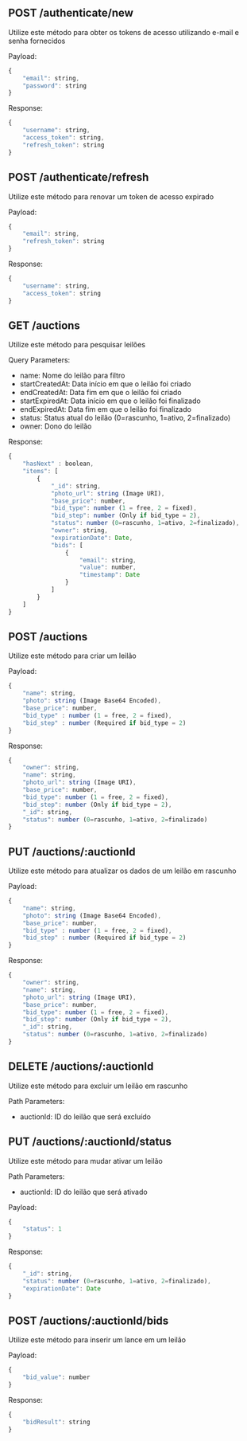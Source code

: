 ## POST /authenticate/new

Utilize este método para obter os tokens de acesso utilizando e-mail e senha fornecidos

Payload: 
```javascript
{
	"email": string,
	"password": string
}
```
Response:
```javascript
{
	"username": string,
	"access_token": string,
	"refresh_token": string
}
```

## POST /authenticate/refresh

Utilize este método para renovar um token de acesso expirado

Payload: 
```javascript
{
	"email": string,
	"refresh_token": string
}
```

Response:
```javascript
{
	"username": string,
	"access_token": string
}
```

## GET /auctions

Utilize este método para pesquisar leilões

Query Parameters: 
- name: Nome do leilão para filtro
- startCreatedAt: Data início em que o leilão foi criado
- endCreatedAt: Data fim em que o leilão foi criado
- startExpiredAt: Data início em que o leilão foi finalizado
- endExpiredAt: Data fim em que o leilão foi finalizado
- status: Status atual do leilão (0=rascunho, 1=ativo, 2=finalizado)
- owner: Dono do leilão

Response: 
```javascript
{
	"hasNext" : boolean,
	"items": [
		{
			"_id": string,
			"photo_url": string (Image URI),
			"base_price": number,
			"bid_type": number (1 = free, 2 = fixed),
			"bid_step": number (Only if bid_type = 2),
			"status": number (0=rascunho, 1=ativo, 2=finalizado),
			"owner": string,
			"expirationDate": Date,
			"bids": [
				{
					"email": string,
					"value": number,
					"timestamp": Date
				}
			]
		}
	]
}
```

## POST /auctions

Utilize este método para criar um leilão

Payload: 
```javascript
{
	"name": string,
	"photo": string (Image Base64 Encoded),
	"base_price": number,
	"bid_type" : number (1 = free, 2 = fixed),
	"bid_step" : number (Required if bid_type = 2)
}
```

Response: 
```javascript
{
	"owner": string,
	"name": string,
	"photo_url": string (Image URI),
	"base_price": number,
	"bid_type": number (1 = free, 2 = fixed),
	"bid_step": number (Only if bid_type = 2),
	"_id": string,
	"status": number (0=rascunho, 1=ativo, 2=finalizado)
}
```

## PUT /auctions/:auctionId

Utilize este método para atualizar os dados de um leilão em rascunho

Payload: 
```javascript
{
	"name": string,
	"photo": string (Image Base64 Encoded),
	"base_price": number,
	"bid_type" : number (1 = free, 2 = fixed),
	"bid_step" : number (Required if bid_type = 2)
}
```

Response: 
```javascript
{
	"owner": string,
	"name": string,
	"photo_url": string (Image URI),
	"base_price": number,
	"bid_type": number (1 = free, 2 = fixed),
	"bid_step": number (Only if bid_type = 2),
	"_id": string,
	"status": number (0=rascunho, 1=ativo, 2=finalizado)
}
```

## DELETE /auctions/:auctionId

Utilize este método para excluir um leilão em rascunho

Path Parameters:

- auctionId: ID do leilão que será excluído

## PUT /auctions/:auctionId/status

Utilize este método para mudar ativar um leilão

Path Parameters:

- auctionId: ID do leilão que será ativado

Payload: 
```javascript
{
	"status": 1
}
```

Response: 
```javascript
{
	"_id": string,
	"status": number (0=rascunho, 1=ativo, 2=finalizado),
	"expirationDate": Date
}
```

## POST /auctions/:auctionId/bids

Utilize este método para inserir um lance em um leilão

Payload: 
```javascript
{
	"bid_value": number
}
```

Response: 
```javascript
{
	"bidResult": string
}
```

